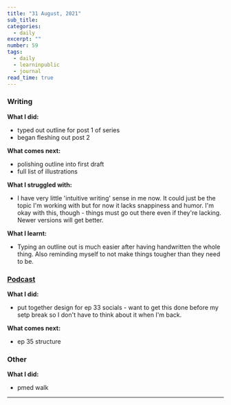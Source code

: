 ```yaml
---
title: "31 August, 2021"
sub_title: 
categories:
  - daily
excerpt: ""
number: 59
tags:
  - daily
  - learninpublic
  - journal
read_time: true
---
```


### Writing
**What I did:** 
- typed out outline for post 1 of series
- began fleshing out post 2

**What comes next:**
- polishing outline into first draft
- full list of illustrations

**What I struggled with:**
- I have very little 'intuitive writing' sense in me now. It could just be the topic I'm working with but for now it lacks snappiness and humor. I'm okay with this, though - things must go out there even if they're lacking. Newer versions will get better.

**What I learnt:**
- Typing an outline out is much easier after having handwritten the whole thing. Also reminding myself to not make things tougher than they need to be. 

### [Podcast](http://frndshiptime.com)
**What I did:** 
- put together design for ep 33 socials - want to get this done before my setp break so I don't have to think about it when I'm back.

**What comes next:**
- ep 35 structure

### Other
**What I did:**
- pmed walk

---
